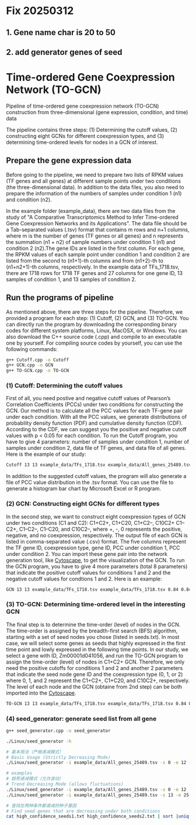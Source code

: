 # Fix 20250312

## 1. Gene name char is 20 to 50

## 2. add generator genes of seed

# Time-ordered Gene Coexpression Network (TO-GCN)

Pipeline of time-ordered gene coexpression network (TO-GCN) construction from three-dimensional (gene expression, condition, and time) data

The pipeline contains three steps: (1) Determining the cutoff values, (2) constructing eight GCNs for different coexpression types, and (3) determining time-ordered levels for nodes in a GCN of interest.

## Prepare the gene expression data

Before going to the pipeline, we need to prepare two lists of RPKM values (TF genes and all genes) at different sample points under two conditions (the three-dimensional data). In addition to the data files, you also need to prepare the information of the numbers of samples under condition 1 (n1) and condition (n2).

In the example folder (example_data), there are two data files from the study of "A Comparative Transcriptomics Method to Infer Time-ordered Gene Coexpression Networks and its Applications". The data file should be a Tab-separated values (.tsv) format that contains m rows and n+1 columns, where m is the number of genes (TF genes or all genes) and n represents the summation (n1 + n2) of sample numbers under condition 1 (n1) and condition 2 (n2).The gene IDs are listed in the first column. For each gene, the RPKM values of each sample point under condition 1 and condition 2 are listed from the second to (n1+1)-th columns and from (n1+2)-th to (n1+n2+1)-th columns, respectively. In the example data of TFs_1718.tsv, there are 1718 rows for 1718 TF genes and 27 columns for one gene ID, 13 samples of condition 1, and 13 samples of condition 2.

## Run the programs of pipeline

As mentioned above, there are three steps for the pipeline. Therefore, we provided a program for each step: (1) Cutoff, (2) GCN, and (3) TO-GCN. You can directly run the program by downloading the corresponding binary codes for different system platforms, Linux, MacOSX, or Windows. You can also download the C++ source code (.cpp) and compile to an executable one by yourself. For compiling source codes by yourself, you can use the following commands:

```sh
g++ Cutoff.cpp -o Cutoff
g++ GCN.cpp -o GCN
g++ TO-GCN.cpp -o TO-GCN
```

### (1) Cutoff: Determining the cutoff values

First of all, you need postive and negative cutoff values of Pearson’s Correlation Coefficients (PCCs) under two conditions for constructing the GCN. Our method is to calculate all the PCC values for each TF-gene pair under each condition. With all the PCC values, we generate distributions of probability density function (PDF) and cumulative density function (CDF). According to the CDF, we can suggest you the positive and negative cutoff values with p < 0.05 for each condition. To run the Cutoff program, you have to give 4 parameters: number of samples under condition 1, number of samples under condition 2, data file of TF genes, and data file of all genes. Here is the example of our study:

```sh
Cutoff 13 13 example_data/TFs_1718.tsv example_data/All_genes_25489.tsv
```

In addition to the suggested cutoff values, the program will also generate a file of PCC value distribution in the .tsv format. You can use the file to generate a histogram bar chart by Microsoft Excel or R program.

### (2) GCN: Constructing eight GCNs for different types

In the second step, we want to construct eight coexpression types of GCN under two conditions (C1 and C2): C1+C2+, C1+C20, C1+C2–, C10C2+ C1–C2+, C1–C2–, C1–C20, and C10C2–, where +, -, 0 represents the positive, negative, and no coexpression, respectively. The output file of each GCN is listed in comma-separated value (.csv) format. The five columns represent the TF gene ID, coexpression type, gene ID, PCC under condition 1, PCC under condition 2. You can import these gene pair into the network generation tool, like [Cytoscape](http://www.cytoscape.org), to get the visualization of the GCN. To run the GCN program, you have to give 4 more parameters (total 8 parameters) that indicate the positive cutoff values for conditions 1 and 2 and the negative cutoff values for condtions 1 and 2. Here is an example:

```sh
GCN 13 13 example_data/TFs_1718.tsv example_data/TFs_1718.tsv 0.84 0.84 -0.75 -0.75
```

### (3) TO-GCN: Determining time-ordered level in the interesting GCN

The final step is to determine the time-order (level) of nodes in the GCN. The time-order is assigned by the breadth-first search (BFS) algorithm, starting with a set of seed nodes you chose (listed in seeds.txt). In most case, we will select some genes as seeds that highly expressed in the first time point and lowly expressed in the following time points. In our study, we select a gene with ID, Zm00001d041056, and run the TO-GCN program to assign the time-order (level) of nodes in C1+C2+ GCN. Therefore, we only need the positive cutoffs for conditions 1 and 2 and another 2 parameters that indicate the seed node gene ID and the coexpression type (0, 1, or 2) where 0, 1, and 2 represent the C1+C2+, C1+C20, and C10C2+, respectively. The level of each node and the GCN (obtaine from 2nd step) can be both imported into the [Cytoscape](http://www.cytoscape.org).

```sh
TO-GCN 13 13 example_data/TFs_1718.tsv example_data/TFs_1718.tsv 0.84 0.84 example_data/seeds.txt 0
```

### (4) seed_generator: generate seed list from all gene

```sh
g++ seed_generator.cpp -o seed_generator

./Linux/seed_generator -h

# 基本用法（严格递减模式）
# Basic Usage (Strictly Decreasing Mode)
./Linux/seed_generator -i example_data/All_genes_25489.tsv -s 0 -e 12 -m 15.0 -o high_confidence_seeds1.txt

# examples
# 趋势递减模式（允许波动）
# Trend Decreasing Mode (allows fluctuations)
./Linux/seed_generator -i example_data/All_genes_25489.tsv -s 0 -e 12 -t -l -0.1 -o high_confidence_seeds1.txt
./Linux/seed_generator -i example_data/All_genes_25489.tsv -s 13 -e 25 -t -l -0.1 -o high_confidence_seeds2.txt

# 查找在两种条件都递减的种子基因
# Find seed genes that are decreasing under both conditions
cat high_confidence_seeds1.txt high_confidence_seeds2.txt | sort |uniq -d > target_seeds.txt
```
